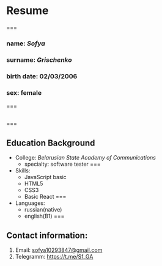 # **Resume**
=== 
### name: *Sofya*
### surname: *Grischenko*
### birth date: 02/03/2006 
### sex: female
===
## 
===
## Education Background
* College: *Belarusian State Academy of Communications*
   + specialty: software tester
===
* Skills:
   + JavaScript basic
   + HTML5
   + CSS3
   + Basic React 
=== 
* Languages:
   + russian(native)
   + english(B1)
===
## Contact information:
1. Email: sofya10293847@gmail.com
2. Telegramm: https://t.me/Sf_GA